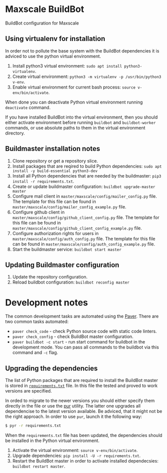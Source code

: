 # Maxscale BuildBot

BuildBot configuration for Maxscale

## Using virtualenv for installation

In order not to pollute the base system with the BuildBot dependencies it is adviced to use the python virtual environment.

1. Install python3 virtual environment: `sudo apt install python3-virtualenv`.
2. Create virtual environment: `python3 -m virtualenv -p /usr/bin/python3 v-env`.
3. Enable virtual environment for current bash process: `source v-env/bin/activate`.

When done you can deactivate Python virtual environment running `deactivate` command.

If you have installed BuildBot into the virtual environment, then you should either activate environment before running `buildbot` and `buildbot-worker` commands, or use absolute paths to them in the virtual environment directory.

## Buildmaster installation notes

1. Clone repository or get a repository slice.
2. Install packages that are reqired to build Python dependencies: `sudo apt install -y build-essential python3-dev`
2. Install all Python dependencies that are needed by the buildmaster: `pip3 install -r requirements.txt`.
3. Create or update buildmaster configuration: `buildbot upgrade-master master`
4. Configure mail client in `master/maxscale/config/mailer_config.py` file. The template for this file can be found in `master/maxscale/config/mailer_config_example.py` file.
5. Configure github client in `master/maxscale/config/github_client_config.py` file. The template for this file can be found in `master/maxscale/config/github_client_config_example.py` file.
6. Configure authorization rights for users in `master/maxscale/config/auth_config.py` file. The template for this file can be found in `master/maxscale/config/auth_config_example.py` file.
7. Start the buildmaster service: `buildbot start master`

## Updating Buildmaster configuration

1. Update the repository configuration.
2. Reload buildbot configuration: `buildbot reconfig master`

# Development notes

The common development tasks are automated using the [Paver](https://github.com/paver/paver). There are two common tasks automated:

* `paver check_code` - check Python source code with static code linters.
* `paver check_config` - check BuildBot master configuration.
* `paver buildbot -c start` - run start command for buildbot in the development mode. You can pass all commands to the buildbot via this command and `-c` flag.

## Upgrading the dependencies

The list of Python packages that are required to install the BuildBot master is stored in [`requirements.txt`](https://github.com/mariadb-corporation/maxscale-buildbot/blob/master/requirements.txt) file. In this file the tested and proved to work versions are specified.

In orded to migrate to the newer versions you should either specify them directly in the file or use the [pur](https://pypi.org/project/pur/) utility. The latter one upgrades all dependencise to the latest version available. Be adviced, that it might not be the right approach. In order to use `pur`, launch it the following way:

```bash
$ pyr -r requirements.txt
```

When the `requirements.txt` file has been updated, the dependencies should be installed in the Python virtual environment.

1. Activate the virtual environment: `source v-env/bin/activate`.
2. Upgrade dependencies: `pip install -U -r requirements.txt`.
3. Restart the BuildBot master in order to activate installed dependecsies: `buildbot restart master`.
